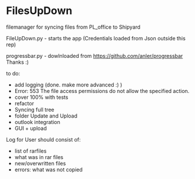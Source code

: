 # FilesUpDown
filemanager for syncing files from PL_office to Shipyard

FileUpDown.py - starts the app (Credentials loaded from Json outside this rep)

progressbar.py - dowlnloaded from https://github.com/anler/progressbar Thanks :)

to do:
- add logging (done. make more advanced :) )
- Error: 553 The file access permissions do not allow the specified action.
- cover 100% with tests
- refactor
- Syncing full tree
- folder Update and Upload
- outlook integration
- GUI + upload

Log for User should consist of:
- list of rarfiles
- what was in rar files
- new/overwritten files
- errors: what was not copied